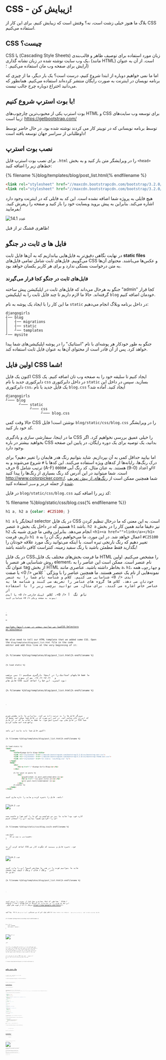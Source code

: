# CSS - زیبایش کن!

بلاگ ما هنوز خیلی زشت است، نه؟ وقتش است که زیبایش کنیم. برای این کار از CSS استفاده می‌کنیم.

## CSS چیست؟

CSS یا (Cascading Style Sheets) زبان مورد استفاده برای توصیف ظاهر و قالب‌بندی یک وب سایت نوشته شده در زبان نشانه گذاری، (مانند HTML) است. از آن به عنوان آرایش برای صفحه وب مان استفاده می‌کنیم. ؛)

اما ما نمی خواهیم دوباره از ابتدا شروع کنیم، درست است؟ یک بار دیگر، ما از چیزی که برنامه نویسان در اینترنت به صورت رایگان منتشر کرده‌اند استفاده می‌کنیم. همانطور که می‌دانید اختراع دوباره چرخ جالب نیست.

## با بوت‌ استرپ شروع کنیم!

بوت استرپ یکی از محبوب‌ترین چارچوب‌های HTML و CSS برای توسعه وب سایت‌های زیبا است: https://getbootstrap.com/

توسط برنامه نویسانی که در توییتر کار می کردند نوشته شده بود. در حال حاضر توسط داوطلبانی از سراسر جهان توسعه یافته است!

## نصب بوت استرپ

برای نصب بوت استرپ فایل `.html` را در ویرایشگر متن باز کنید و به بخش `<head>` خط‌های زیر را اضافه کنید:

{% filename %}blog/templates/blog/post_list.html{% endfilename %}

```html
<link rel="stylesheet" href="//maxcdn.bootstrapcdn.com/bootstrap/3.2.0/css/bootstrap.min.css">
<link rel="stylesheet" href="//maxcdn.bootstrapcdn.com/bootstrap/3.2.0/css/bootstrap-theme.min.css">
```

هیچ فایلی به پروژه شما اضافه نشده است. این کد به فایلی که در اینترنت وجود دارد اشاره می‌کند. بنابراین به پیش بروید وبسایت خود را باز کنید و صفحه را ریفرش کنید. بفرمایید!

![عدد 14.1](images/bootstrap1.png)

ظاهری قشنگ تر از قبل!

## فایل ها ی ثابت در جنگو

در نهایت نگاهی دقیق‌تر به فایل‌هایی بیاندازیم که به آن‌ها فایل ثابت **static files** می‌گوییم. فایل‌های ثابت شامل تمامی فایل‌های CSS و عکس‌ها می‌باشند. محتوای آن‌ها به متن درخواست بستگی ندارد و برای هر کاربر یکسان خواهد بود.

### فایل‌های ثابت در جنگو کجا قرار می‌گیرند

جنگو به هرحال می‌داند که فایل‌های ثابت در اپلیکیشن پیش ساخته "admin" کجا قرار گرفته‌اند. حالا ما لازم داریم تا چند فایل ثابت را به اپلیکیشن `blog` خودمان اضافه کنیم.

ما این کار را با ایجاد یک پوشه به نام `static` در داخل برنامه وبلاگ انجام می‌دهیم:

    djangogirls
    ┤── blog
    │   ┤── migrations
    │   ┤── static
    │   ┘── templates
    ┘── mysite
    

جنگو به طور خودکار هر پوشه‌ای با نام "استاتیک" را در پوشه اپلیکیشن‌های شما پیدا خواهد کرد. پس از آن قادر است از محتوای آن‌ها به عنوان فایل ثابت استفاده کند.

## اولین فایل CSS شما!

اکنون یک فایل CSS ایجاد کنیم تا سلیقه خود را به صفحه وب تان اضافه کنیم. یک دایرکتوری جدید با نام `css` در داخل دایرکتوری `static` بسازید. سپس در داخل این دایرکتوری `css`، یک فایل جدید با نام `blog.css` ایجاد کنید. آماده شد؟

    djangogirls
    ┘─── blog
          ┘─── static
               ┘─── css
                    ┘─── blog.css
    

حالا وقت کمی CSS نوشتن است! فایل `blog/static/css/blog.css` را در ویرایشگر کد خود باز کنید.

ما در اینجا، سفارشی سازی و یادگیری CSS را خیلی عمیق بررسی نخواهیم کرد. اگر بخواهید بیشتر در باره CSS بدانید، یک توصیه برای یک دوره رایگان، در پایین این صفحه وجود دارد.

اما بیایید حداقل کمی به آن بپردازیم. شاید بتوانیم رنگ هدر هایمان را تغییر دهیم؟ برای درک رنگ‌ها، رایانه‌ها از کدهای ویژه استفاده می‌کنند. این کدها با `#` شروع می‌شوند و به ترتیب شامل 6 حرف (A-F) و اعداد (0-9) هستند. به عنان مثال، کد رنگ آبی `#0000FF` است. شما میتوانید در این آدرس کد رنگ بسیاری از رنگ‌ها را پیدا کنید http://www.colorpicker.com:/. شما همچنین ممکن است از [رنگ‌های از پیش تعریف شده](http://www.w3schools.com/colors/colors_names.asp) از جمله `قرمز` و `سبز` استفاده کنید.

در فایل ` blog/static/css/blog.css ` کد زیر را اضافه کنید:

% filename %}blog/static/css/blog.css{% endfilename %}}

```css
h1 a, h2 a {color: #C25100; }

```

`h1 a` انتخابگر یا selector در یک فایل CSS است. به این معنی که ما درحال تنظیم کردن عنصر `a` هستیم که در داخل یک بخش `h1` باشد. `h2 a` نیز دقیقا مانند همین کار را در بخش `h2` انجام می‌دهد. بنابراین وقتی ما چیزی شبیه یک `<h1><a href="">link</a></h1>` داریم، فرمت `h1 a` اعمال خواهد شد. در این مورد، ما می‌خواهیم رنگ آن را به `#C25100` تغییر دهیم که رنگ نارنجی تیره است. یا اینکه می‌توانید رنگ مورد علاقه خودتان را بگذارید فقط مطمئن باشید با رنگ سفید زمینه، کنتراست کافی داشته باشد!

در یک فایل CSS،ما فرمت‌ بخش‌های مختلف یک فایل HTML را مشخص می‌کنیم. اولین روش شناسایی هر عنصر یا element، نام عنصر است. ممکن است این عناصر را به عنوان تگ tag از بخش HTML بخاطر داشته باشید. عناصری مانند ` a `، ` h1 `، و ` چهارچوب ` همه نمونه‌هایی از نام یک عنصر هستند. ما همچنین عناصر را با ویژگی ` کلاس </ 0> یا صفت <code> آیدی </ 0> شناسایی می کنیم. کلاس و شناسه نام شما را به عنصر خودتان می دهد. کلاس ها گروه های عناصر را تعریف می کنند و شناسه ها به عناصر خاص اشاره می کنند. برای مثال، می توانید برچسب زیر را با استفاده از نام تگ <code> آ </ 0>، کلاس <code> لینک خارجی </ 0> یا آیدی <code>پیوند به صفحه ویکی </ 0> شناسایی کنید:</p>

<pre><code class="html"><a href="https://en.wikipedia.org/wiki/Django" class="external_link" id="link_to_wiki_page">
`</pre> 

شما می توانید بیشتر در مورد اینها بخوانید[CSS Selectors at w3schools](http://www.w3schools.com/cssref/css_selectors.asp).

We also need to tell our HTML template that we added some CSS. Open the `blog/templates/blog/post_list.html` file in the code editor and add this line at the very beginning of it:

{% filename %}blog/templates/blog/post_list.html{% endfilename %}

```html
{% load static %}
```

ما فقط فایلهای استاتیک را در اینجا بارگیری میکنیم :) بین برچسب `<head>` و ` </ 2> </ 1>، پس از پیوند به فایل های CSS بوت استرپ، این خط را اضافه کنید:</p>

<p>{% filename %}blog/templates/blog/post_list.html{% endfilename %}</p>

<pre><code class="html"><link rel="stylesheet" href="{% static 'css/blog.css' %}">
`</pre> 

مرورگر فایل ها را به ترتیب داده می کند، بنابراین ما باید مطمئن شویم که این در جای مناسب است. در غیر این صورت کد در فایل شما ممکن است توسط کد در فایل های بوت استرپ لغو شود. ما فقط به قالب ما که در آن فایل CSS شما واقع شده است صحبت کردیم.

اکنون فایل شما باید مانند این باشد:

{% filename %}blog/templates/blog/post_list.html{% endfilename %}

```html
{% load static %}
<html>
    <head>
        <title>Django Girls blog</title>
        <link rel="stylesheet" href="//maxcdn.bootstrapcdn.com/bootstrap/3.2.0/css/bootstrap.min.css">
        <link rel="stylesheet" href="//maxcdn.bootstrapcdn.com/bootstrap/3.2.0/css/bootstrap-theme.min.css">
        <link rel="stylesheet" href="{% static 'css/blog.css' %}">
    </head>
    <body>
        <div>
            <h1><a href="/">Django Girls Blog</a></h1>
        </div>

        {% for post in posts %}
            <div>
                <p>published: {{ post.published_date }}</p>
                <h2><a href="">{{ post.title }}</a></h2>
                <p>{{ post.text|linebreaksbr }}</p>
            </div>
        {% endfor %}
    </body>
</html>
```

باشه، فایل را ذخیره کرده و سایت را تازه سازی کنید!

![عدد 14.2](images/color2.png)

کارت خوب بود! شاید ما نیز می خواهیم وب کم ما را کمی هوا و حاشیه سمت چپ را افزایش دهیم؟ بیایید این را امتحان کنیم!

{% filename %}blog/static/css/blog.css{% endfilename %}

```css
چهارچوب{
    چسباندن به سمت چپ 15px;
}
```

اضافه کردن آن به CSS خود، ذخیره فایل و ببینید که چگونه کار می کند!

![عدد 14.3](images/margin2.png)

شاید ما بتوانیم فونت را در هدر ما سفارشی کنیم؟ این را وارد کنید `<head>` در ` وبلاگ / قالب / وبلاگ / لیست پست</ 1> فایل:</p>

<p>{% filename %}blog/templates/blog/post_list.html{% endfilename %}</p>

<pre><code class="html"><link href="//fonts.googleapis.com/css?family=Lobster&subset=latin,latin-ext" rel="stylesheet" type="text/css">
`</pre> 

همانطور که قبلا، سفارش و محل قبل از پیوند را بررسی کنید ` blog / static / css / blog.css </ 0>این خط یک فونت را به نام وارد می کند <em> خرچنگ </ 1> از فونت های گوگل https://www.google.com/fonts)).</p>

<p>پیدا کنید <code> h1 a </ 0>اعلام بلوک (این کد بین تجدیدکارو <code> {</ 0> و <code>} </ 0>)در این فایل CSS <code> blog / static / css / blog.css </ 0>.  حالا خط <code> خانواده فونت را اضافه کنید: 'لفظی'؛ </ 0> بین تجدید کار و تازه کردن صفحه:</p>

<p>{% filename %}blog/static/css/blog.css{% endfilename %}</p>

<pre><code class="css">h1 a, h2 a {
    color: #C25100;
    font-family: 'Lobster';
}
`</pre> 

![عدد 14.3](images/font.png)

عالی!

همانطور که در بالا ذکر شد CSS دارای مفهوم کلاس است. این به شما اجازه می دهد تا بخشی از کد HTML را نامگذاری کنید و تنها به این قسمت سبک بدهید، بدون اینکه به سایر قسمت ها آسیب برساند. این می تواند فوق العاده مفید باشد! شاید شما دو divs دارید که کاری متفاوت انجام می دهند (مانند هدر و پست شما). یک کلاس می تواند به شما کمک کند آنها را متفاوت نگاه کنید.

برو جلو و نام بخش هایی از کد HTML را بنویسید. ` عنوان صفحه </ 0> را به <code> div </ 0> اضافه کنید که شامل هدر شما است، مانند این:</p>

<p>% filename %}blog/templates/blog/post_list.html{% endfilename %}}</p>

<pre><code class="html"><div class="page-header">
    <h1><a href="/">وبلاگ دختران جنگجو</a></h1>
</div>
`</pre> 

و اکنون کلاس ` پست </ 0> را به <code> div </ 0> اضافه کنید که حاوی یک پست وبلاگ است.</p>

<p>% filename %}blog/templates/blog/post_list.html{% endfilename %}}</p>

<pre><code class="html"><div class="post">
    <p>published: {{ post.published_date }}</p>
    <h2><a href="">{{ post.title }}</a></h2>
    <p>{{ post.text|linebreaksbr }}</p>
</div>
`</pre> 

ما اکنون بلوک های اعلامیه را به انتخاب کننده های مختلف اضافه خواهیم کرد. انتخابگرها شروع با `. </ 0> مربوط به کلاس ها. بسیاری از آموزش های عالی و توضیحات درباره CSS در وب وجود دارد که می تواند به شما در درک کد زیر کمک کند. For now, copy and paste it into your <code>blog/static/css/blog.css` file:

% filename %}blog/static/css/blog.css{% endfilename %}}

```css
.page-header {
    background-color: #C25100;
    margin-top: 0;
    padding: 20px 20px 20px 40px;
}

.page-header h1, .page-header h1 a, .page-header h1 a:visited, .page-header h1 a:active {
    color: #ffffff;
    font-size: 36pt;
    text-decoration: none;
}

.content {
    margin-left: 40px;
}

h1, h2, h3, h4 {
    font-family: 'Lobster', cursive;
}

.date {
    color: #828282;
}

.save {
    float: right;
}

.post-form textarea, .post-form input {
    width: 100%;
}

.top-menu, .top-menu:hover, .top-menu:visited {
    color: #ffffff;
    float: right;
    font-size: 26pt;
    margin-right: 20px;
}

.post {
    margin-bottom: 70px;
}

.post h2 a, .post h2 a:visited {
    color: #000000;
}
```

سپس کد HTML را که نمایش پست ها با اعلان کلاس ها را نشان می دهد احاطه کرده است. جایگزین این:

% filename %}blog/templates/blog/post_list.html{% endfilename %}}

```html
{% for post in posts %}
    <div class="post">
        <p>published: {{ post.published_date }}</p>
        <h2><a href="">{{ post.title }}</a></h2>
        <p>{{ post.text|linebreaksbr }}</p>
    </div>
{% endfor %}
```

در ` وبلاگ / قالب / وبلاگ / post_list.html </ 0> با این:</p>

<p>% filename %}blog/templates/blog/post_list.html{% endfilename %}}</p>

<pre><code class="html"><div class="content container">
    <div class="row">
        <div class="col-md-8">
            {% for post in posts %}
                <div class="post">
                    <div class="date">
                        <p>published: {{ post.published_date }}</p>
                    </div>
                    <h2><a href="">{{ post.title }}</a></h2>
                    <p>{{ post.text|linebreaksbr }}</p>
                </div>
            {% endfor %}
        </div>
    </div>
</div>
`</pre> 

این فایل ها را ذخیره و وبسایت خود را تازه سازی کنید.

![عدد 14.4](images/final.png)

ووهو! به نظر عالی، درست است؟ به کدی که ما فقط کشیده ایم، نگاه کنید تا مکان هایی را پیدا کنید که کلاس ها را در HTML اضافه کردیم و آنها را در CSS استفاده کردیم. اگر می خواهید تاریخ را فیروزه ای تغییر دهید کجا می توانید تغییر دهید؟

نگران نباشید کمی با این CSS کار کنید و سعی کنید برخی از چیزها را تغییر دهید. بازی با CSS می تواند به شما کمک کند که چیزهای مختلفی را بدانید. اگر چیزی را شکستن، نگران نباشید - همیشه می توانید آن را لغو کنید!

ما واقعا توصیه می کنیم این یک کادو کدHTML & دوره آموزشی CSS </ 0>. این می تواند به شما کمک کند همه چیز درباره ساختن وب سایت های شما با CSS زیبا تر یاد بگیرند.

آماده برای فصل بعدی! :)
